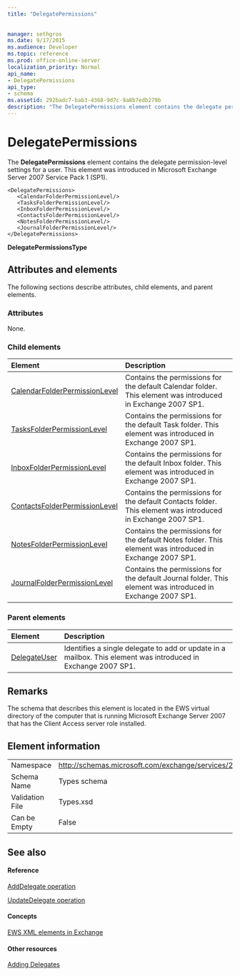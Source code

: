 ```yaml
---
title: "DelegatePermissions"
 
 
manager: sethgros
ms.date: 9/17/2015
ms.audience: Developer
ms.topic: reference
ms.prod: office-online-server
localization_priority: Normal
api_name:
- DelegatePermissions
api_type:
- schema
ms.assetid: 292badc7-bab3-4368-9d7c-9a8b7edb279b
description: "The DelegatePermissions element contains the delegate permission-level settings for a user. This element was introduced in Microsoft Exchange Server 2007 Service Pack 1 (SP1)."
---
```


# DelegatePermissions

The **DelegatePermissions** element contains the delegate permission-level settings for a user. This element was introduced in Microsoft Exchange Server 2007 Service Pack 1 (SP1). 
  
```
<DelegatePermissions>
   <CalendarFolderPermissionLevel/>
   <TasksFolderPermissionLevel/>
   <InboxFolderPermissionLevel/>
   <ContactsFolderPermissionLevel/>
   <NotesFolderPermissionLevel/>
   <JournalFolderPermissionLevel/>
</DelegatePermissions>
```

 **DelegatePermissionsType**
## Attributes and elements

The following sections describe attributes, child elements, and parent elements.
  
### Attributes

None.
  
### Child elements

|**Element**|**Description**|
|:-----|:-----|
|[CalendarFolderPermissionLevel](calendarfolderpermissionlevel.md) <br/> |Contains the permissions for the default Calendar folder. This element was introduced in Exchange 2007 SP1.  <br/> |
|[TasksFolderPermissionLevel](tasksfolderpermissionlevel.md) <br/> |Contains the permissions for the default Task folder. This element was introduced in Exchange 2007 SP1.  <br/> |
|[InboxFolderPermissionLevel](inboxfolderpermissionlevel.md) <br/> |Contains the permissions for the default Inbox folder. This element was introduced in Exchange 2007 SP1.  <br/> |
|[ContactsFolderPermissionLevel](contactsfolderpermissionlevel.md) <br/> |Contains the permissions for the default Contacts folder. This element was introduced in Exchange 2007 SP1.  <br/> |
|[NotesFolderPermissionLevel](notesfolderpermissionlevel.md) <br/> |Contains the permissions for the default Notes folder. This element was introduced in Exchange 2007 SP1.  <br/> |
|[JournalFolderPermissionLevel](journalfolderpermissionlevel.md) <br/> |Contains the permissions for the default Journal folder. This element was introduced in Exchange 2007 SP1.  <br/> |
   
### Parent elements

|**Element**|**Description**|
|:-----|:-----|
|[DelegateUser](delegateuser.md) <br/> |Identifies a single delegate to add or update in a mailbox. This element was introduced in Exchange 2007 SP1.  <br/> |
   
## Remarks

The schema that describes this element is located in the EWS virtual directory of the computer that is running Microsoft Exchange Server 2007 that has the Client Access server role installed.
  
## Element information

|||
|:-----|:-----|
|Namespace  <br/> |http://schemas.microsoft.com/exchange/services/2006/types  <br/> |
|Schema Name  <br/> |Types schema  <br/> |
|Validation File  <br/> |Types.xsd  <br/> |
|Can be Empty  <br/> |False  <br/> |
   
## See also

#### Reference

[AddDelegate operation](adddelegate-operation.md)
  
[UpdateDelegate operation](updatedelegate-operation.md)
#### Concepts

[EWS XML elements in Exchange](ews-xml-elements-in-exchange.md)
#### Other resources

[Adding Delegates](http://msdn.microsoft.com/library/3a744150-66a3-4a13-9433-793603ba5038%28Office.15%29.aspx)

